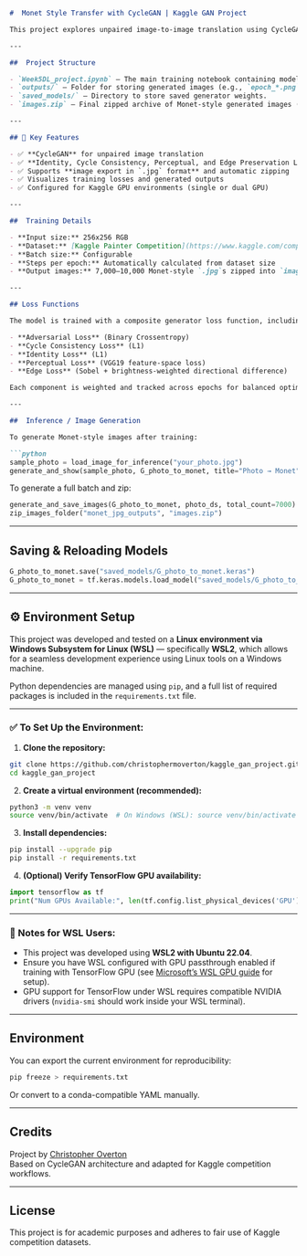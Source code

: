 

```markdown
#  Monet Style Transfer with CycleGAN | Kaggle GAN Project

This project explores unpaired image-to-image translation using CycleGAN, with the goal of transforming real-world photographs into Monet-style paintings. It was developed as part of a deep learning coursework assignment and trained on data from Kaggle’s “I’m Something of a Painter Myself” competition.

---

##  Project Structure

- `Week5DL_project.ipynb` – The main training notebook containing model setup, loss definitions, training loop, and visualizations.
- `outputs/` – Folder for storing generated images (e.g., `epoch_*.png`) and zipped outputs.
- `saved_models/` – Directory to store saved generator weights.
- `images.zip` – Final zipped archive of Monet-style generated images (for submission or inference).

---

## 🚀 Key Features

- ✅ **CycleGAN** for unpaired image translation
- ✅ **Identity, Cycle Consistency, Perceptual, and Edge Preservation Losses**
- ✅ Supports **image export in `.jpg` format** and automatic zipping
- ✅ Visualizes training losses and generated outputs
- ✅ Configured for Kaggle GPU environments (single or dual GPU)

---

##  Training Details

- **Input size:** 256x256 RGB
- **Dataset:** [Kaggle Painter Competition](https://www.kaggle.com/competitions/gan-getting-started/data)
- **Batch size:** Configurable
- **Steps per epoch:** Automatically calculated from dataset size
- **Output images:** 7,000–10,000 Monet-style `.jpg`s zipped into `images.zip`

---

## Loss Functions

The model is trained with a composite generator loss function, including:

- **Adversarial Loss** (Binary Crossentropy)
- **Cycle Consistency Loss** (L1)
- **Identity Loss** (L1)
- **Perceptual Loss** (VGG19 feature-space loss)
- **Edge Loss** (Sobel + brightness-weighted directional difference)

Each component is weighted and tracked across epochs for balanced optimization.

---

##  Inference / Image Generation

To generate Monet-style images after training:

```python
sample_photo = load_image_for_inference("your_photo.jpg")
generate_and_show(sample_photo, G_photo_to_monet, title="Photo → Monet")
```

To generate a full batch and zip:

```python
generate_and_save_images(G_photo_to_monet, photo_ds, total_count=7000)
zip_images_folder("monet_jpg_outputs", "images.zip")
```

---

##  Saving & Reloading Models

```python
G_photo_to_monet.save("saved_models/G_photo_to_monet.keras")
G_photo_to_monet = tf.keras.models.load_model("saved_models/G_photo_to_monet.keras")
```

---

## ⚙️ Environment Setup

This project was developed and tested on a **Linux environment via Windows Subsystem for Linux (WSL)** — specifically **WSL2**, which allows for a seamless development experience using Linux tools on a Windows machine.

Python dependencies are managed using `pip`, and a full list of required packages is included in the `requirements.txt` file.

---

### ✅ To Set Up the Environment:

1. **Clone the repository:**

```bash
git clone https://github.com/christophermoverton/kaggle_gan_project.git
cd kaggle_gan_project
```

2. **Create a virtual environment (recommended):**

```bash
python3 -m venv venv
source venv/bin/activate  # On Windows (WSL): source venv/bin/activate
```

3. **Install dependencies:**

```bash
pip install --upgrade pip
pip install -r requirements.txt
```

4. **(Optional) Verify TensorFlow GPU availability:**

```python
import tensorflow as tf
print("Num GPUs Available:", len(tf.config.list_physical_devices('GPU')))
```

---

### 🧪 Notes for WSL Users:

- This project was developed using **WSL2 with Ubuntu 22.04**.
- Ensure you have WSL configured with GPU passthrough enabled if training with TensorFlow GPU (see [Microsoft’s WSL GPU guide](https://learn.microsoft.com/en-us/windows/ai/directml/dml-provider) for setup).
- GPU support for TensorFlow under WSL requires compatible NVIDIA drivers (`nvidia-smi` should work inside your WSL terminal).


---

##  Environment

You can export the current environment for reproducibility:

```bash
pip freeze > requirements.txt
```

Or convert to a conda-compatible YAML manually.

---

##  Credits

Project by [Christopher Overton](https://github.com/christophermoverton)  
Based on CycleGAN architecture and adapted for Kaggle competition workflows.

---

##  License

This project is for academic purposes and adheres to fair use of Kaggle competition datasets.
```

